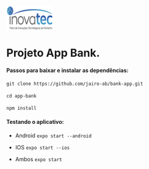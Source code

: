 <img src="src/images/image13.png">

# Projeto App Bank.

#### Passos para baixar e instalar as dependências:

```
git clone https://github.com/jairo-ab/bank-app.git

cd app-bank

npm install 
```

#### Testando o aplicativo:


- Android  `expo start --android`

- IOS  `expo start --ios`

- Ambos `expo start`
